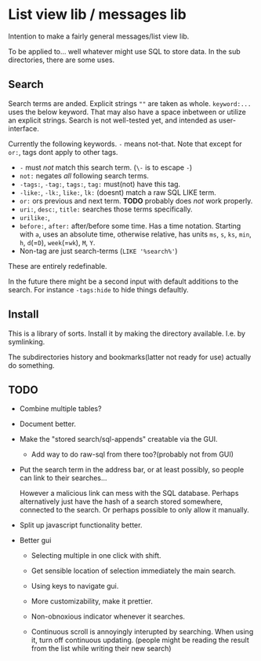 # List view lib / messages lib

Intention to make a fairly general messages/list view lib.

To be applied to... well whatever might use SQL to store data.
In the sub directories, there are some uses.

## Search
Search terms are anded. Explicit strings `""` are taken as whole.
`keyword:...` uses the below keyword. That may also have a space inbetween
or utilize an explicit strings. Search is not well-tested yet, and intended
as user-interface.

Currently the following keywords. `-` means not-that.
Note that except for `or:`, tags dont apply to other tags.

* `-` must *not* match this search term. (`\-` is to escape `-`)
* `not:` negates *all* following search terms.
* `-tags:`, `-tag:`, `tags:`, `tag:` must(not) have this tag.
* `-like:`, `-lk:`, `like:`, `lk:` (doesnt) match a raw SQL LIKE term.
* `or:` ors previous and next term. **TODO** probably does *not* work properly.
* `uri:`, `desc:`, `title:` searches those terms specifically.
* `urilike:`, 
* `before:`, `after:` after/before some time. Has a time notation. Starting
  with `a`, uses an absolute time, otherwise relative, has units `ms`, `s`, `ks`,
  `min`, `h`, `d`(=`D`), `week`(=`wk`), `M`, `Y`.
* Non-tag are just search-terms (`LIKE '%search%'`)

These are entirely redefinable.

In the future there might be a second input with default additions to the
search. For instance `-tags:hide` to hide things defaultly.

## Install
This is a library of sorts. Install it by making the directory available.
I.e. by symlinking.

The subdirectories history and bookmarks(latter not ready for use)
actually do something.

## TODO

* Combine multiple tables?

* Document better.

* Make the "stored search/sql-appends" creatable via the GUI.

  + Add way to do raw-sql from there too?(probably not from GUI)

* Put the search term in the address bar, or at least possibly, 
  so people can link to their searches...
  
  However a malicious link can mess with the SQL database. Perhaps alternatively
  just have the hash of a search stored somewhere, connected to the search.
  Or perhaps possible to only allow it manually.

* Split up javascript functionality better.

* Better gui

  + Selecting multiple in one click with shift.

  + Get sensible location of selection immediately the main search.

  + Using keys to navigate gui.

  + More customizability, make it prettier.
  
  + Non-obnoxious indicator whenever it searches.
  
  + Continuous scroll is annoyingly interupted by searching. When using it,
    turn off continuous updating.
    (people might be reading the result from the list while writing their
     new search)
